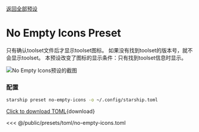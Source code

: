 [返回全部预设](./#no-empty-icons)

# No Empty Icons Preset

只有确认toolset文件后才显示toolset图标。 如果没有找到toolset的版本号，就不会显示toolset。 本预设改变了图标的显示条件：只有找到toolset信息时显示。

![No Empty Icons预设的截图](/presets/img/no-empty-icons.png)

### 配置

```sh
starship preset no-empty-icons -o ~/.config/starship.toml
```

[Click to download TOML](/presets/toml/no-empty-icons.toml){download}

<<< @/public/presets/toml/no-empty-icons.toml
